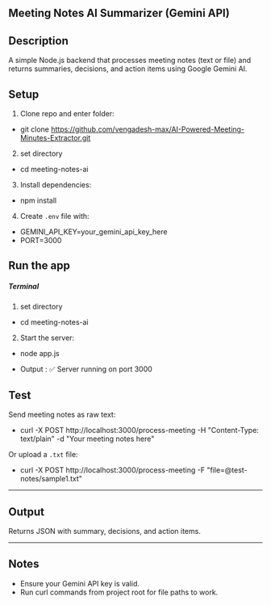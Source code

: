 ## Meeting Notes AI Summarizer (Gemini API)

## Description
A simple Node.js backend that processes meeting notes (text or file) and returns summaries, decisions, and action items using Google Gemini AI.

## Setup

1. Clone repo and enter folder:
 - git clone https://github.com/vengadesh-max/AI-Powered-Meeting-Minutes-Extractor.git

2. set directory
 - cd meeting-notes-ai

3. Install dependencies:
 - npm install

4. Create `.env` file with:
 - GEMINI_API_KEY=your_gemini_api_key_here
 - PORT=3000

## Run the app 
##### Terminal
1. set directory
 - cd meeting-notes-ai
2. Start the server:
 - node app.js

 - Output : ✅ Server running on port 3000


## Test

Send meeting notes as raw text:
 - curl -X POST http://localhost:3000/process-meeting -H "Content-Type: text/plain" -d "Your meeting notes here"

Or upload a `.txt` file:
 - curl -X POST http://localhost:3000/process-meeting -F "file=@test-notes/sample1.txt"

---

## Output

Returns JSON with summary, decisions, and action items.

---

## Notes

- Ensure your Gemini API key is valid.
- Run curl commands from project root for file paths to work.
